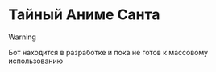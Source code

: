 # Тайный Аниме Санта

> [!WARNING]
> Бот находится в разработке и пока не готов к массовому использованию
